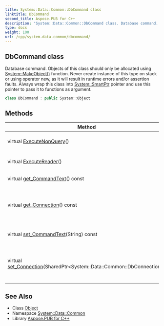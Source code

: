 ```yaml
---
title: System::Data::Common::DbCommand class
linktitle: DbCommand
second_title: Aspose.PUB for C++
description: 'System::Data::Common::DbCommand class. Database command. Objects of this class should only be allocated using System::MakeObject() function. Never create instance of this type on stack or using operator new, as it will result in runtime errors and/or assertion faults. Always wrap this class into System::SmartPtr pointer and use this pointer to pass it to functions as argument in C++.'
type: docs
weight: 100
url: /cpp/system.data.common/dbcommand/
---
```

## DbCommand class


Database command. Objects of this class should only be allocated using [System::MakeObject()](../../system/makeobject/) function. Never create instance of this type on stack or using operator new, as it will result in runtime errors and/or assertion faults. Always wrap this class into [System::SmartPtr](../../system/smartptr/) pointer and use this pointer to pass it to functions as argument.

```cpp
class DbCommand : public System::Object
```

## Methods

| Method | Description |
| --- | --- |
| virtual [ExecuteNonQuery](./executenonquery/)() | Executes non-query command. |
| virtual [ExecuteReader](./executereader/)() | Executes query command. |
| virtual [get_CommandText](./get_commandtext/)() const | RTTI information. |
| virtual [get_Connection](./get_connection/)() const | Gets database connecton associated with command. |
| virtual [set_CommandText](./set_commandtext/)(String) const | Sets DB command text. |
| virtual [set_Connection](./set_connection/)(SharedPtr\<System::Data::Common::DbConnection\>) | Gets database connecton associated with command. |
## See Also

* Class [Object](../../system/object/)
* Namespace [System::Data::Common](../)
* Library [Aspose.PUB for C++](../../)
